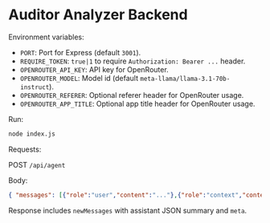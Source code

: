 # Auditor Analyzer Backend

Environment variables:

- `PORT`: Port for Express (default `3001`).
- `REQUIRE_TOKEN`: `true|1` to require `Authorization: Bearer ...` header.
- `OPENROUTER_API_KEY`: API key for OpenRouter.
- `OPENROUTER_MODEL`: Model id (default `meta-llama/llama-3.1-70b-instruct`).
- `OPENROUTER_REFERER`: Optional referer header for OpenRouter usage.
- `OPENROUTER_APP_TITLE`: Optional app title header for OpenRouter usage.

Run:

```bash
node index.js
```

Requests:

POST `/api/agent`

Body:

```json
{ "messages": [{"role":"user","content":"..."},{"role":"context","content":"..."}] }
```

Response includes `newMessages` with assistant JSON summary and `meta`.

